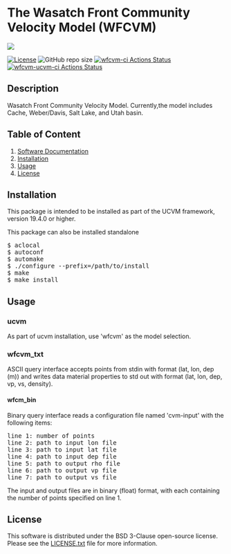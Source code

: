 # The Wasatch Front Community Velocity Model (WFCVM)

<a href="https://github.com/sceccode/wfcvm.git"><img src="https://github.com/sceccode/wfcvm/wiki/images/ucvm_logo.png"></a>

[![License](https://img.shields.io/badge/License-BSD_3--Clause-blue.svg)](https://opensource.org/licenses/BSD-3-Clause)
![GitHub repo size](https://img.shields.io/github/repo-size/sceccode/wfcvm)
[![wfcvm-ci Actions Status](https://github.com/SCECcode/ucvm/workflows/wfcvm-ci/badge.svg)](https://github.com/SCECcode/wfcvm/actions)
[![wfcvm-ucvm-ci Actions Status](https://github.com/SCECcode/ucvm/workflows/wfcvm-wfcvm-ci/badge.svg)](https://github.com/SCECcode/wfcvm/actions)

## Description

Wasatch Front Community Velocity Model. Currently,the model includes Cache, 
Weber/Davis, Salt Lake, and Utah basin.

## Table of Content
1. [Software Documentation](https://github.com/SCECcode/wfcvm/wiki)
2. [Installation](#installation)
3. [Usage](#usage)
4. [License](#license)

## Installation

This package is intended to be installed as part of the UCVM framework,
version 19.4.0 or higher. 

This package can also be installed standalone

<pre>
$ aclocal
$ autoconf
$ automake
$ ./configure --prefix=/path/to/install
$ make
$ make install
</pre>

## Usage

### ucvm

As part of ucvm installation, use 'wfcvm' as the model selection.

### wfcvm_txt

ASCII query interface accepts points from stdin with format (lat, lon, dep (m)) and 
writes data material properties to std out with format (lat, lon, dep, 
vp, vs, density).

#### wfcm_bin

Binary query interface reads a configuration file named 'cvm-input' with the following 
items:

<pre>
line 1: number of points
line 2: path to input lon file
line 3: path to input lat file
line 4: path to input dep file
line 5: path to output rho file
line 6: path to output vp file
line 7: path to output vs file
</pre>

The input and output files are in binary (float) format, with each
containing the number of points specified on line 1. 

## License
This software is distributed under the BSD 3-Clause open-source license.
Please see the [LICENSE.txt](LICENSE.txt) file for more information.
